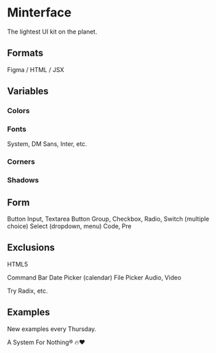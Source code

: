 # Minterface

The lightest UI kit on the planet.

## Formats

Figma / HTML / JSX

## Variables

### Colors

### Fonts

System, DM Sans, Inter, etc.

### Corners

### Shadows

## Form

Button
Input, Textarea
Button Group, Checkbox, Radio, Switch (multiple choice)
Select (dropdown, menu)
Code, Pre

## Exclusions

HTML5

Command Bar
Date Picker (calendar)
File Picker
Audio, Video

Try Radix, etc.

## Examples

New examples every Thursday.

A System For Nothing® 🔥❤️
